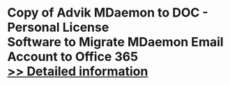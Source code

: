# Copy of Advik MDaemon to DOC - Personal License<br />Software to Migrate MDaemon Email Account to Office 365<br />[>> Detailed information](https://secure.shareit.com/shareit/product.html?productid=300857084&affiliateid=200057808)